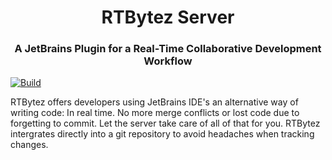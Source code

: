 <h1 align="center">RTBytez Server</h1>
<h3 align="center"> A JetBrains Plugin for a Real-Time Collaborative Development Workflow </h3>

[![Build](https://github.com/RTBytez/server/workflows/Build/badge.svg)](https://github.com/RTBytez/server/actions?query=workflow%3ABuild)

RTBytez offers developers using JetBrains IDE's an alternative way of writing code: In real time. No more merge conflicts or lost code due to forgetting to commit. Let the server take care of all of that for you. RTBytez intergrates directly into a git repository to avoid headaches when tracking changes.

